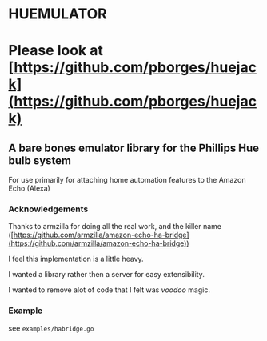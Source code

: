 # HUEMULATOR
# Please look at [https://github.com/pborges/huejack](https://github.com/pborges/huejack)
## A bare bones emulator library for the Phillips Hue bulb system

For use primarily for attaching home automation features to the Amazon Echo (Alexa)

### Acknowledgements
Thanks to armzilla for doing all the real work, and the killer name ([https://github.com/armzilla/amazon-echo-ha-bridge](https://github.com/armzilla/amazon-echo-ha-bridge))

I feel this implementation is a little heavy.

I wanted a library rather then a server for easy extensibility.

I wanted to remove alot of code that I felt was _voodoo_ magic.


### Example
see ```examples/habridge.go```

